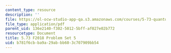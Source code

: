 ```yaml
---
content_type: resource
description: ''
file: https://ol-ocw-studio-app-qa.s3.amazonaws.com/courses/5-73-quantum-mechanics-i-fall-2018/b781f6cbba9a29abbb603c707909bb54_MIT5_73F18_PSet5.pdf
file_type: application/pdf
parent_uid: 136e2140-f302-5012-5bff-af027e02b772
resourcetype: Document
title: 5.73 F2018 Problem Set 5
uid: b781f6cb-ba9a-29ab-bb60-3c707909bb54
---
```


